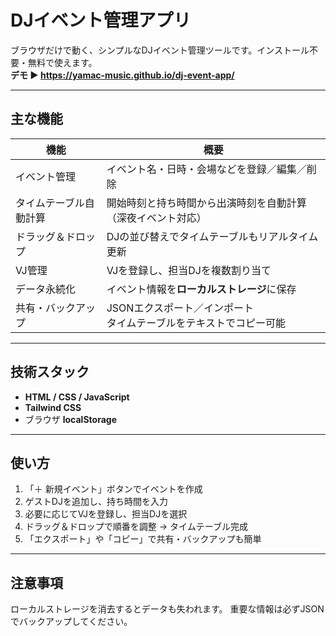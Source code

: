 # DJイベント管理アプリ

ブラウザだけで動く、シンプルなDJイベント管理ツールです。インストール不要・無料で使えます。  
**デモ ▶︎ https://yamac-music.github.io/dj-event-app/**

---

## 主な機能

| 機能 | 概要 |
|------|------|
| イベント管理 | イベント名・日時・会場などを登録／編集／削除 |
| タイムテーブル自動計算 | 開始時刻と持ち時間から出演時刻を自動計算（深夜イベント対応） |
| ドラッグ＆ドロップ | DJの並び替えでタイムテーブルもリアルタイム更新 |
| VJ管理 | VJを登録し、担当DJを複数割り当て |
| データ永続化 | イベント情報を**ローカルストレージ**に保存 |
| 共有・バックアップ | JSONエクスポート／インポート<br>タイムテーブルをテキストでコピー可能 |

---

## 技術スタック

- **HTML / CSS / JavaScript**
- **Tailwind CSS**
- ブラウザ **localStorage**

---

## 使い方

1. 「＋ 新規イベント」ボタンでイベントを作成  
2. ゲストDJを追加し、持ち時間を入力  
3. 必要に応じてVJを登録し、担当DJを選択  
4. ドラッグ＆ドロップで順番を調整 → タイムテーブル完成  
5. 「エクスポート」や「コピー」で共有・バックアップも簡単

---

## 注意事項

ローカルストレージを消去するとデータも失われます。
重要な情報は必ずJSONでバックアップしてください。
